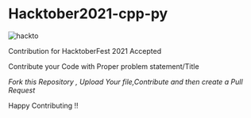# Hacktober2021-cpp-py
![hackto](https://user-images.githubusercontent.com/47898529/135893494-f19e3caf-aa3e-46f4-8c5d-15690d260c3f.PNG)

Contribution for HacktoberFest 2021 Accepted

Contribute your Code with Proper problem statement/Title

*Fork this  Repository , Upload Your file,Contribute and then create a Pull Request*

Happy Contributing !!
